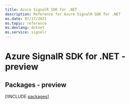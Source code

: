 ```yaml
---
title: Azure SignalR SDK for .NET
description: Reference for Azure SignalR SDK for .NET
ms.date: 07/17/2025
ms.topic: reference
ms.devlang: dotnet
ms.service: signalr
---
```

# Azure SignalR SDK for .NET - preview
## Packages - preview
[!INCLUDE [packages](signalr-index.md)]